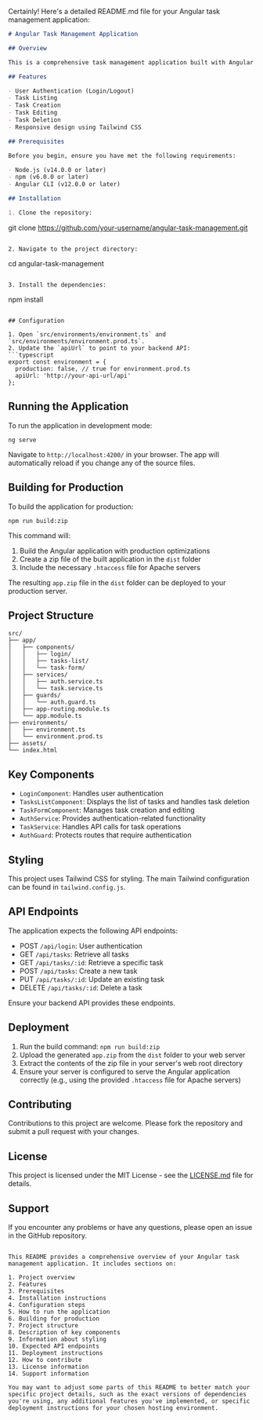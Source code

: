 Certainly! Here's a detailed README.md file for your Angular task management application:

```markdown
# Angular Task Management Application

## Overview

This is a comprehensive task management application built with Angular. It provides functionality for creating, reading, updating, and deleting tasks (CRUD operations). The application uses Angular for the frontend, a RESTful API for the backend, and incorporates authentication for secure access.

## Features

- User Authentication (Login/Logout)
- Task Listing
- Task Creation
- Task Editing
- Task Deletion
- Responsive design using Tailwind CSS

## Prerequisites

Before you begin, ensure you have met the following requirements:

- Node.js (v14.0.0 or later)
- npm (v6.0.0 or later)
- Angular CLI (v12.0.0 or later)

## Installation

1. Clone the repository:
   ```
   git clone https://github.com/your-username/angular-task-management.git
   ```

2. Navigate to the project directory:
   ```
   cd angular-task-management
   ```

3. Install the dependencies:
   ```
   npm install
   ```

## Configuration

1. Open `src/environments/environment.ts` and `src/environments/environment.prod.ts`.
2. Update the `apiUrl` to point to your backend API:
   ```typescript
   export const environment = {
     production: false, // true for environment.prod.ts
     apiUrl: 'http://your-api-url/api'
   };
   ```

## Running the Application

To run the application in development mode:

```
ng serve
```

Navigate to `http://localhost:4200/` in your browser. The app will automatically reload if you change any of the source files.

## Building for Production

To build the application for production:

```
npm run build:zip
```

This command will:
1. Build the Angular application with production optimizations
2. Create a zip file of the built application in the `dist` folder
3. Include the necessary `.htaccess` file for Apache servers

The resulting `app.zip` file in the `dist` folder can be deployed to your production server.

## Project Structure

```
src/
├── app/
│   ├── components/
│   │   ├── login/
│   │   ├── tasks-list/
│   │   └── task-form/
│   ├── services/
│   │   ├── auth.service.ts
│   │   └── task.service.ts
│   ├── guards/
│   │   └── auth.guard.ts
│   ├── app-routing.module.ts
│   └── app.module.ts
├── environments/
│   ├── environment.ts
│   └── environment.prod.ts
├── assets/
└── index.html
```

## Key Components

- `LoginComponent`: Handles user authentication
- `TasksListComponent`: Displays the list of tasks and handles task deletion
- `TaskFormComponent`: Manages task creation and editing
- `AuthService`: Provides authentication-related functionality
- `TaskService`: Handles API calls for task operations
- `AuthGuard`: Protects routes that require authentication

## Styling

This project uses Tailwind CSS for styling. The main Tailwind configuration can be found in `tailwind.config.js`.

## API Endpoints

The application expects the following API endpoints:

- POST `/api/login`: User authentication
- GET `/api/tasks`: Retrieve all tasks
- GET `/api/tasks/:id`: Retrieve a specific task
- POST `/api/tasks`: Create a new task
- PUT `/api/tasks/:id`: Update an existing task
- DELETE `/api/tasks/:id`: Delete a task

Ensure your backend API provides these endpoints.

## Deployment

1. Run the build command: `npm run build:zip`
2. Upload the generated `app.zip` from the `dist` folder to your web server
3. Extract the contents of the zip file in your server's web root directory
4. Ensure your server is configured to serve the Angular application correctly (e.g., using the provided `.htaccess` file for Apache servers)

## Contributing

Contributions to this project are welcome. Please fork the repository and submit a pull request with your changes.

## License

This project is licensed under the MIT License - see the [LICENSE.md](LICENSE.md) file for details.

## Support

If you encounter any problems or have any questions, please open an issue in the GitHub repository.
```

This README provides a comprehensive overview of your Angular task management application. It includes sections on:

1. Project overview
2. Features
3. Prerequisites
4. Installation instructions
4. Configuration steps
5. How to run the application
6. Building for production
7. Project structure
8. Description of key components
9. Information about styling
10. Expected API endpoints
11. Deployment instructions
12. How to contribute
13. License information
14. Support information

You may want to adjust some parts of this README to better match your specific project details, such as the exact versions of dependencies you're using, any additional features you've implemented, or specific deployment instructions for your chosen hosting environment.